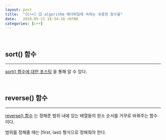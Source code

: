 ```yaml
---
layout: post
title:  "[C++] 😊 algorithm 헤더파일에 속하는 유용한 함수들"
date:   2020-05-21 18:34:10 +0700
categories: [c++]
---
```


<br>

## sort() 함수
---

[sort() 함수에 대한 포스팅](https://choheeis.github.io/c++/2020/01/20/C++Sort().html) 을 통해 알 수 있다.

<br>

## reverse() 함수
---

[reverse() 함수](http://www.cplusplus.com/reference/algorithm/reverse/) 는 정해준 범위 내에 있는 배열들의 원소 순서를 거꾸로 바꿔주는 함수이다.

범위를 정해줄 때는 [first, last) 형식으로 정해줘야 한다.

<br>
